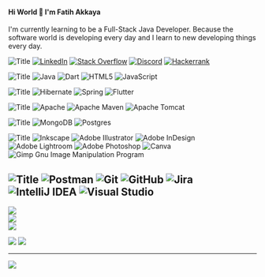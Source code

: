 #### Hi World 👋 I'm Fatih Akkaya


I'm currently learning to be a Full-Stack Java Developer. Because the software world is developing every day and I learn to new developing things every day.


![Title](https://img.shields.io/badge/SOCIALS:-184e77?style=for-the-badge)
[![LinkedIn](https://img.shields.io/badge/LinkedIn-1e6091.svg?style=for-the-badge&logo=linkedin&logoColor=white)](https://linkedin.com/in/fatihakkaya) 
[![Stack Overflow](https://img.shields.io/badge/-Stackoverflow-1e6091?style=for-the-badge&logo=stack-overflow&logoColor=white)](https://stackoverflow.com/users/21657253) 
[![Discord](https://img.shields.io/badge/Discord-1e6091.svg?style=for-the-badge&logo=discord&logoColor=white)](https://discord.com/channels/fatihakkaya#9789) 
[![Hackerrank](https://img.shields.io/badge/Hackerrank-1e6091.svg?style=for-the-badge&logo=hackerrank&logoColor=white)](https://www.hackerrank.com/akkaya064?hr_r=1) 


![Title](https://img.shields.io/badge/LANGUAGES:-184e77.svg?style=for-the-badge)
![Java](https://img.shields.io/badge/java-1a759f.svg?style=for-the-badge&logo=java&logoColor=white) 
![Dart](https://img.shields.io/badge/dart-1a759f.svg?style=for-the-badge&logo=dart&logoColor=white) 
![HTML5](https://img.shields.io/badge/html5-1a759f.svg?style=for-the-badge&logo=html5&logoColor=white) 
![JavaScript](https://img.shields.io/badge/javascript-1a759f.svg?style=for-the-badge&logo=javascript&logoColor=white)


![Title](https://img.shields.io/badge/FRAMEWORKS_PLATFORMS_LIBRARIES:-184e77.svg?style=for-the-badge) 
![Hibernate](https://img.shields.io/badge/Hibernate-168aad?style=for-the-badge&logo=Hibernate&logoColor=white) 
![Spring](https://img.shields.io/badge/spring-168aad.svg?style=for-the-badge&logo=spring&logoColor=white) 
![Flutter](https://img.shields.io/badge/Flutter-168aad.svg?style=for-the-badge&logo=Flutter&logoColor=white)


![Title](https://img.shields.io/badge/SERVERS:-184e77.svg?style=for-the-badge)
![Apache](https://img.shields.io/badge/apache-34a0a4.svg?style=for-the-badge&logo=apache&logoColor=white) 
![Apache Maven](https://img.shields.io/badge/Apache%20Maven-34a0a4?style=for-the-badge&logo=Apache%20Maven&logoColor=white) 
![Apache Tomcat](https://img.shields.io/badge/apache%20tomcat-34a0a4.svg?style=for-the-badge&logo=apache-tomcat&logoColor=white) 


![Title](https://img.shields.io/badge/DATABASES:-184e77.svg?style=for-the-badge) 
![MongoDB](https://img.shields.io/badge/MongoDB-52b69a.svg?style=for-the-badge&logo=mongodb&logoColor=white) 
![Postgres](https://img.shields.io/badge/postgres-52b69a.svg?style=for-the-badge&logo=postgresql&logoColor=white)


![Title](https://img.shields.io/badge/DESIGN:-184e77.svg?style=for-the-badge)
![Inkscape](https://img.shields.io/badge/Inkscape-76c893?style=for-the-badge&logo=inkscape&logoColor=white)
![Adobe Illustrator](https://img.shields.io/badge/adobeillustrator-76c893.svg?style=for-the-badge&logo=adobeillustrator&logoColor=white) 
![Adobe InDesign](https://img.shields.io/badge/Adobe%20InDesign-76c893?style=for-the-badge&logo=adobeindesign&logoColor=white) 
![Adobe Lightroom](https://img.shields.io/badge/Adobe%20Lightroom-76c893.svg?style=for-the-badge&logo=Adobe%20Lightroom&logoColor=white) 
![Adobe Photoshop](https://img.shields.io/badge/adobephotoshop-76c893.svg?style=for-the-badge&logo=adobephotoshop&logoColor=white) 
![Canva](https://img.shields.io/badge/Canva-76c893.svg?style=for-the-badge&logo=Canva&logoColor=white) 
![Gimp Gnu Image Manipulation Program](https://img.shields.io/badge/Gimp-76c893?style=for-the-badge&logo=gimp&logoColor=white) 


![Title](https://img.shields.io/badge/OTHER:-184e77.svg?style=for-the-badge)
![Postman](https://img.shields.io/badge/Postman-99d98c.svg?style=for-the-badge&logo=postman&logoColor=white) 
![Git](https://img.shields.io/badge/git-99d98c.svg?style=for-the-badge&logo=git&logoColor=white) 
![GitHub](https://img.shields.io/badge/github-99d98c.svg?style=for-the-badge&logo=github&logoColor=white) 
![Jira](https://img.shields.io/badge/jira-99d98c.svg?style=for-the-badge&logo=jira&logoColor=white) 
![IntelliJ IDEA](https://img.shields.io/badge/IntelliJIDEA-99d98c.svg?style=for-the-badge&logo=intellij-idea&logoColor=white) 
![Visual Studio](https://img.shields.io/badge/Visual%20Studio-99d98c.svg?style=for-the-badge&logo=visual-studio&logoColor=white) 
---

![](https://github-readme-stats.vercel.app/api?username=akkaya64&theme=slateorange&hide_border=true&include_all_commits=false&count_private=false)<br/>
![](https://github-readme-streak-stats.herokuapp.com/?user=akkaya64&theme=slateorange&hide_border=true)<br/>
![](https://github-readme-stats.vercel.app/api/top-langs/?username=akkaya64&theme=slateorange&hide_border=true&include_all_commits=false&count_private=false&layout=compact)


![](https://quotes-github-readme.vercel.app/api?type=horizontal&theme=merko)
![](https://github-profile-trophy.vercel.app/?username=akkaya64&theme=gruvbox&no-frame=true&no-bg=true&margin-w=4)

---
[![](https://visitcount.itsvg.in/api?id=akkaya64&icon=0&color=0)](https://visitcount.itsvg.in)




<!-- Proudly created with GPRM ( https://gprm.itsvg.in ) 
 
# 💫 About Me:
## 🌐 Socials:
# 💻 Tech Stack:
# 📊 GitHub Stats:
### ✍️ Random Dev Quote
-->
